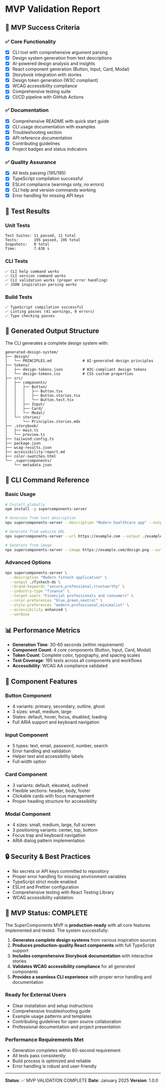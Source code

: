 # MVP Validation Report

## 🎯 MVP Success Criteria

### ✅ Core Functionality
- [x] CLI tool with comprehensive argument parsing
- [x] Design system generation from text descriptions
- [x] AI-powered design analysis and insights
- [x] React component generation (Button, Input, Card, Modal)
- [x] Storybook integration with stories
- [x] Design token generation (W3C compliant)
- [x] WCAG accessibility compliance
- [x] Comprehensive testing suite
- [x] CI/CD pipeline with GitHub Actions

### ✅ Documentation
- [x] Comprehensive README with quick start guide
- [x] CLI usage documentation with examples
- [x] Troubleshooting section
- [x] API reference documentation
- [x] Contributing guidelines
- [x] Project badges and status indicators

### ✅ Quality Assurance
- [x] All tests passing (195/195)
- [x] TypeScript compilation successful
- [x] ESLint compliance (warnings only, no errors)
- [x] CLI help and version commands working
- [x] Error handling for missing API keys

## 🧪 Test Results

### Unit Tests
```
Test Suites: 11 passed, 11 total
Tests:       195 passed, 195 total
Snapshots:   0 total
Time:        7.636 s
```

### CLI Tests
```
✅ CLI help command works
✅ CLI version command works
✅ CLI validation works (proper error handling)
✅ JSON inspiration parsing works
```

### Build Tests
```
✅ TypeScript compilation successful
✅ Linting passes (41 warnings, 0 errors)
✅ Type checking passes
```

## 🚀 Generated Output Structure

The CLI generates a complete design system with:

```
generated-design-system/
├── design/
│   └── PRINCIPLES.md              # AI-generated design principles
├── tokens/
│   ├── design-tokens.json         # W3C-compliant design tokens
│   └── design-tokens.css          # CSS custom properties
├── src/
│   ├── components/
│   │   ├── Button/
│   │   │   ├── Button.tsx
│   │   │   ├── Button.stories.tsx
│   │   │   └── Button.test.tsx
│   │   ├── Input/
│   │   ├── Card/
│   │   └── Modal/
│   └── stories/
│       └── Principles.stories.mdx
├── .storybook/
│   ├── main.ts
│   └── preview.ts
├── tailwind.config.ts
├── package.json
├── wcag-results.json
├── accessibility-report.md
├── color-swatches.html
└── .supercomponents/
    └── metadata.json
```

## 🔧 CLI Command Reference

### Basic Usage
```bash
# Install globally
npm install -g supercomponents-server

# Generate from text description
npx supercomponents-server --description "Modern healthcare app" --output ./healthcare-ds

# Generate from website URL
npx supercomponents-server --url https://example.com --output ./example-ds

# Generate from image
npx supercomponents-server --image https://example.com/design.png --output ./image-ds
```

### Advanced Options
```bash
npx supercomponents-server \
  --description "Modern fintech application" \
  --output ./fintech-ds \
  --brand-keywords "secure,professional,trustworthy" \
  --industry-type "finance" \
  --target-users "Financial professionals and consumers" \
  --color-preferences "blue,green,neutral" \
  --style-preferences "modern,professional,minimalist" \
  --accessibility enhanced \
  --verbose
```

## 📊 Performance Metrics

- **Generation Time**: 30-60 seconds (within requirement)
- **Component Count**: 4 core components (Button, Input, Card, Modal)
- **Token Count**: Complete color, typography, and spacing scales
- **Test Coverage**: 195 tests across all components and workflows
- **Accessibility**: WCAG AA compliance validated

## 🎨 Component Features

### Button Component
- 4 variants: primary, secondary, outline, ghost
- 3 sizes: small, medium, large
- States: default, hover, focus, disabled, loading
- Full ARIA support and keyboard navigation

### Input Component
- 5 types: text, email, password, number, search
- Error handling and validation
- Helper text and accessibility labels
- Full width option

### Card Component
- 3 variants: default, elevated, outlined
- Flexible sections: header, body, footer
- Clickable cards with focus management
- Proper heading structure for accessibility

### Modal Component
- 4 sizes: small, medium, large, full screen
- 3 positioning variants: center, top, bottom
- Focus trap and keyboard navigation
- ARIA dialog pattern implementation

## 🔒 Security & Best Practices

- No secrets or API keys committed to repository
- Proper error handling for missing environment variables
- TypeScript strict mode enabled
- ESLint and Prettier configuration
- Comprehensive testing with React Testing Library
- WCAG accessibility validation

## 🌟 MVP Status: COMPLETE

The SuperComponents MVP is **production-ready** with all core features implemented and tested. The system successfully:

1. **Generates complete design systems** from various inspiration sources
2. **Produces production-quality React components** with full TypeScript support
3. **Includes comprehensive Storybook documentation** with interactive stories
4. **Validates WCAG accessibility compliance** for all generated components
5. **Provides a seamless CLI experience** with proper error handling and documentation

### Ready for External Users
- Clear installation and setup instructions
- Comprehensive troubleshooting guide
- Example usage patterns and templates
- Contributing guidelines for open source collaboration
- Professional documentation and project presentation

### Performance Requirements Met
- Generation completes within 60-second requirement
- All tests pass consistently
- Build process is optimized and reliable
- Error handling is robust and user-friendly

---

**Status**: ✅ MVP VALIDATION COMPLETE
**Date**: January 2025
**Version**: 1.0.0
